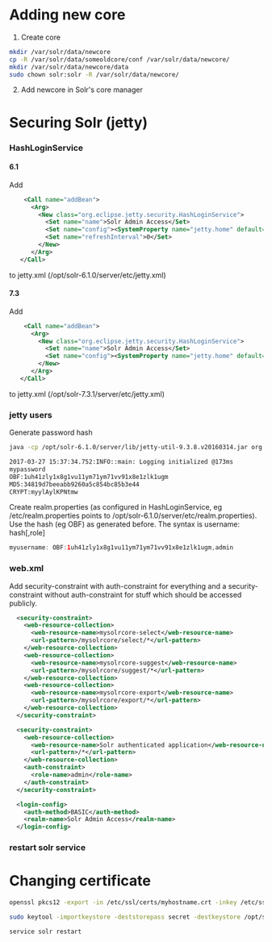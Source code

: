 # Adding new core

1) Create core
```bash
mkdir /var/solr/data/newcore
cp -R /var/solr/data/someoldcore/conf /var/solr/data/newcore/
mkdir /var/solr/data/newcore/data
sudo chown solr:solr -R /var/solr/data/newcore/

```

2) Add newcore in Solr's core manager

# Securing Solr (jetty)

### HashLoginService

#### 6.1

Add 
```xml
    <Call name="addBean">
      <Arg>
        <New class="org.eclipse.jetty.security.HashLoginService">
          <Set name="name">Solr Admin Access</Set>
          <Set name="config"><SystemProperty name="jetty.home" default="."/>/etc/realm.properties</Set>
          <Set name="refreshInterval">0</Set>
        </New>
      </Arg>
   </Call>
```
to jetty.xml (/opt/solr-6.1.0/server/etc/jetty.xml)

#### 7.3

Add 
```xml
    <Call name="addBean">
      <Arg>
        <New class="org.eclipse.jetty.security.HashLoginService">
          <Set name="name">Solr Admin Access</Set>
          <Set name="config"><SystemProperty name="jetty.home" default="."/>/etc/realm.properties</Set>
        </New>
      </Arg>
   </Call>
```
to jetty.xml (/opt/solr-7.3.1/server/etc/jetty.xml)

### jetty users

Generate password hash
```bash
java -cp /opt/solr-6.1.0/server/lib/jetty-util-9.3.8.v20160314.jar org.eclipse.jetty.util.security.Password myusername mysecret

2017-03-27 15:37:34.752:INFO::main: Logging initialized @173ms
mypassword
OBF:1uh41zly1x8g1vu11ym71ym71vv91x8e1zlk1ugm
MD5:34819d7beeabb9260a5c854bc85b3e44
CRYPT:myylAylKPNtmw
```

Create realm.properties (as configured in HashLoginService, eg /etc/realm.properties points to /opt/solr-6.1.0/server/etc/realm.properties). Use the hash (eg OBF) as generated before. The syntax is
username: hash[,role]
```java
myusername: OBF:1uh41zly1x8g1vu11ym71ym71vv91x8e1zlk1ugm,admin
```

### web.xml

Add security-constraint with auth-constraint for everything and a security-constraint without auth-constraint for stuff which should be accessed publicly.

```xml
  <security-constraint>
    <web-resource-collection>
      <web-resource-name>mysolrcore-select</web-resource-name>
      <url-pattern>/mysolrcore/select/*</url-pattern>
    </web-resource-collection>
    <web-resource-collection>
      <web-resource-name>mysolrcore-suggest</web-resource-name>
      <url-pattern>/mysolrcore/suggest/*</url-pattern>
    </web-resource-collection>
    <web-resource-collection>
      <web-resource-name>mysolrcore-export</web-resource-name>
      <url-pattern>/mysolrcore/export/*</url-pattern>
    </web-resource-collection>
  </security-constraint>

  <security-constraint>
    <web-resource-collection>
      <web-resource-name>Solr authenticated application</web-resource-name>
      <url-pattern>/*</url-pattern>
    </web-resource-collection>
    <auth-constraint>
      <role-name>admin</role-name>
    </auth-constraint>
  </security-constraint>

  <login-config>
    <auth-method>BASIC</auth-method>
    <realm-name>Solr Admin Access</realm-name>
  </login-config>
```

### restart solr service

# Changing certificate

```bash
openssl pkcs12 -export -in /etc/ssl/certs/myhostname.crt -inkey /etc/ssl/private/myhostname.key -name solr -certfile chain.crt -out myhostname.p12

sudo keytool -importkeystore -deststorepass secret -destkeystore /opt/solr-6.1.0/server/etc/solr-ssl.keystore.jks -srckeystore /etc/ssl/private/myhostname.p12 -srcstoretype PKCS12

service solr restart
```
